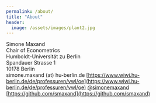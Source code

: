 ```yaml
---
permalink: /about/
title: "About"
header:
  image: /assets/images/plant2.jpg
---
```



Simone Maxand  
Chair of Econometrics  
Humboldt-Universität zu Berlin  
Spandauer Strasse 1  
10178 Berlin  
simone.maxand (at) hu-berlin.de
[https://www.wiwi.hu-berlin.de/de/professuren/vwl/oe](https://www.wiwi.hu-berlin.de/de/professuren/vwl/oe)
[@simonemaxand](https://twitter.com/simonemaxand)  
[https://github.com/smaxand](https://github.com/smaxand)
